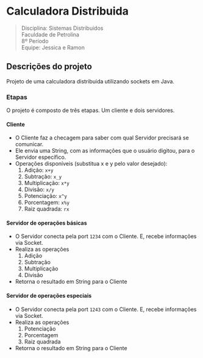 # Calculadora Distribuida

> Disciplina: Sistemas Distribuidos<br>
> Faculdade de Petrolina<br>
> 8º Período<br>
> Equipe: Jessica e Ramon

## Descrições do projeto

Projeto de uma calculadora distribuida utilizando sockets em Java.

### Etapas

O projeto é composto de três etapas. Um cliente e dois servidores.

#### Cliente

- O Cliente faz a checagem para saber com qual Servidor precisará se comunicar.
- Ele envia uma String, com as informações que o usuário digitou, para o Servidor específico.
- Operações disponíveis (substitua x e y pelo valor desejado):
    1) Adição: `x+y`
    1) Subtração: `x_y`
    1) Multiplicação: `x*y`
    1) Divisão: `x/y`
    1) Potenciação: `x^y`
    1) Porcentagem: `x%y`
    1) Raiz quadrada: `rx`

#### Servidor de operações básicas

- O Servidor conecta pela port `1234` com o Cliente. E, recebe informações via Socket.
- Realiza as operações
    1) Adição
    1) Subtração
    1) Multiplicação
    1) Divisão
- Retorna o resultado em String para o Cliente

#### Servidor de operações especiais

- O Servidor conecta pela port `1243` com o Cliente. E, recebe informações via Socket.
- Realiza as operações
    1) Potenciação
    1) Porcentagem
    1) Raiz quadrada
- Retorna o resultado em String para o Cliente
